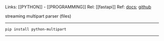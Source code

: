 Links: [[PYTHON]] - [[PROGRAMMING]]
Rel: [[fastapi]]
Ref: [docs](https://andrew-d.github.io/python-multipart/); [github](https://github.com/andrew-d/python-multipart)

streaming multipart parser (files)

--- 	 
 ```pip install python-multipart```
 
 --- 